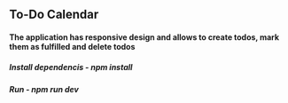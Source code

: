 ## To-Do Calendar

#### The application has responsive design and allows to create todos, mark them as fulfilled and delete todos

##### Install dependencis - npm install
##### Run - npm run dev
